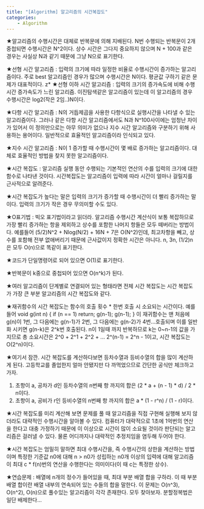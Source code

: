 ```yaml
---
title: "[Algorithm] 알고리즘의 시간복잡도"
categories:
    - Algorithm
---
```

★알고리즘의 수행시간은 대체로 반복문에 의해 지배된다. N번 수행되는 반복문이 2개 중첩되면 수행시간은 N^2이다. 상수 시간은 그다지 중요하지 않으며 N + 100과 같은 경우는 사실상 N과 같기 때문에 그냥 N으로 표기한다.

★선형 시간 알고리즘 : 입력의 크기에 따라 일정한 비율로 수행시간이 증가하는 알고리즘이다. 주로 best 알고리즘인 경우가 많으며 수행시간은 N이다. 평균값 구하기 같은 문제가 대표적이다.
z* 
★선형 이하 시간 알고리즘 : 입력의 크기의 증가속도에 비해 수행시간 증가속도가 느린 알고리즘. 이진탐색같은 알고리즘이 있는데 이 알고리즘의 경우 수행시간은 log2(작은 2임..)N이다.

★다항 시간 알고리즘 : N의 거듭제곱을 사용한 다항식으로 실행시간을 나타낼 수 있는 알고리즘이다. 그러나 같은 다항 시간 알고리즘에서도 N과 N^100사이에는 엄청난 차이가 있어서 이 정의만으로는 아무 의미가 없으나 지수 시간 알고리즘와 구분하기 위해 사용하는 용어이다. 일반적으로 효율적인 알고리즘이라 인식되고 있다.

★지수 시간 알고리즘 : N이 1 증가할 때 수행시간이 몇 배로 증가하는 알고리즘이다. 대체로 효율적인 방법을 찾지 못한 알고리즘이다.

★시간 복잡도 : 알고리즘 실행 동안 수행되는 기본적인 연산의 수를 입력의 크기에 대한 함수로 나타낸 것이다. 시간복잡도는 알고리즘이 입력에 따라 시간이 얼마나 걸릴지를 근사적으로 알려준다.

★시간 복잡도가 높다는 말은 입력의 크기가 증가할 때 수행시간이 더 빨리 증가하는 말이다. 입력의 크기가 작은 경우 무의미할 수도 있다.

★O표기법 : 빅오 표기법이라고 읽더라. 알고리즘 수행시간 계산식이 보통 복잡하므로 가장 빨리 증가하는 항을 제외하고 상수를 포함한 나머지 항들은 모두 떼버리는 방법이다. 예를들어 (5/2)N^2 + Nlog(N/2) + 16N + 7은 O(N^2)인데, 최고차항을 빼고, 상수를 포함해 전부 없애버리기 때문에 근사값이지 정확한 시간은 아니다. n, 3n, (1/2)n은 모두 O(n)으로 똑같이 표기한다.

★코드가 단일명령어로 되어 있으면 O(1)로 표기한다. 

★반복문이 k중으로 중첩되어 있으면 O(n^k)가 된다.

★여러 알고리즘이 단계별로 연결되어 있는 형태라면 전체 시간 복잡도는 시간 복잡도가 가장 큰 부분 알고리즘의 시간 복잡도와 같다.

★재귀함수의 시간 복잡도는 함수의 호출 횟수 * 한번 호출 시 소요되는 시간이다. 예를 들어 
void g(int n) {
    if (n == 1) return;
    g(n-1);
    g(n-1);
}
이 재귀함수는 맨 처음에 g(n)이 1번, 그 다음에는 g(n-1)가 2번, 그 다음에는 g(n-2)가 4번...호출되며 이를 일반화 시키면 g(n-k)은 2^k번 호출된다. n이 1일때 까지 반복하므로 k는 0~n-1의 값을 가지므로 총 소요시간은 2^0 + 2^1 + 2^2 + ... 2^(n-1) = 2^n - 1이고, 시간 복잡도는 O(2^n)이다.

★여기서 잠깐. 시간 복잡도를 계산하다보면 등차수열과 등비수열의 합을 많이 계산하게 된다. 고등학교를 졸업한지 얼마 안됐지만 다 까먹었으므로 간단한 공식만 체크하고 가자.

1. 초항이 a, 공차가 d인 등차수열의 n번째 항 까지의 합은 (2 * a + (n - 1) * d) / 2 * n이다.
2. 초항이 a, 공비가 r인 등비수열의 n번째 항 까지의 합은 a * (1 - r^n) / (1 - r)이다.

★시간 복잡도를 미리 계산해 보면 문제를 풀 때 알고리즘을 직접 구현해 실행해 보지 않더라도 대략적인 수행시간을 알아볼 수 있다. 컴퓨터가 대략적으로 1초에 1억번의 연산을 한다고 대충 가정하기 때문에 이 이상으로 시간이 많이 소요될 것이라 판단되는 알고리즘은 걸러낼 수 있다. 물론 어디까지나 대략적인 추정치임을 염두해 두어야 한다.

★시간 복잡도는 엄밀히 말하면 최대 수행시간을, 즉 수행시간의 상한을 계산하는 방법이며 특정한 기준값 n0에 대해 n > n0가 성립하는 n0개 이상의 입력에 대해 알고리즘이 최대 c * f(n)번의 연산을 수행한다는 의미이다(이 때 c는 특정한 상수).

★연습문제 : 배열에 n개의 정수가 들어있을 때, 최대 부분 배열 합을 구하라. 이 때 부분 배열 합이란 배열 내부의 연속되어 있는 수들의 합을 말한다. 이 문제는 O(n^3), O(n^2), O(n)으로 풀수있는 알고리즘이 각각 존재한다. 모두 찾아보자. 분할정복법은 일단 배제한다...